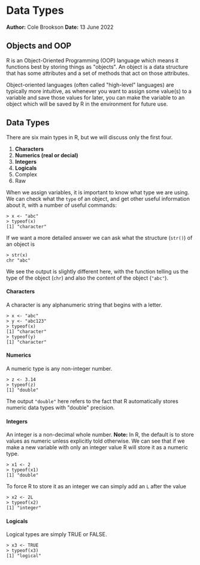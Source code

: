 # Data Types
**Author:** Cole Brookson
**Date:** 13 June 2022

## Objects and OOP

R is an Object-Oriented Programming (OOP) language which means it functions best by storing things as "objects". An object is a data structure that has some attributes and a set of methods that act on those attributes. 

Object-oriented languages (often called "high-level" languages) are typically more intuitive, as whenever you want to assign some value(s) to a variable and save those values for later, you can make the variable to an object which will be saved by R in the environment for future use. 

## Data Types

There are six main types in R, but we will discuss only the first four. 

1. **Characters**
2. **Numerics (real or decial)**
3. **Integers**
4. **Logicals**
5. Complex
6. Raw

When we assign variables, it is important to know what type we are using. We can check what the `type` of an object, and get other useful information about it, with a number of useful commands: 

```
> x <- "abc"
> typeof(x)
[1] "character"
```

If we want a more detailed answer we can ask what the structure (`str()`) of an object is

```
> str(x)
chr "abc"
```

We see the output is slightly different here, with the function telling us the type of the object (`chr`) and also the content of the object (`"abc"`). 

#### Characters

A character is any alphanumeric string that begins with a letter. 

```
> x <- "abc"
> y <- "abc123"
> typeof(x)
[1] "character"
> typeof(y)
[1] "character"
```
#### Numerics

A numeric type is any non-integer number. 

```
> z <- 3.14
> typeof(z)
[1] "double"
```

The output `"double"` here refers to the fact that R automatically stores numeric data types with "double" precision. 

#### Integers

An integer is a non-decimal whole number. **Note:** In R, the default is to store values as numeric unless explicitly told otherwise. We can see that if we make a new variable with only an integer value R will store it as a numeric type.

```
> x1 <- 2
> typeof(x1)
[1] "double"
```

To force R to store it as an integer we can simply add an `L` after the value

```
> x2 <- 2L
> typeof(x2)
[1] "integer"
```

#### Logicals

Logical types are simply TRUE or FALSE. 

```
> x3 <- TRUE
> typeof(x3)
[1] "logical"
```

